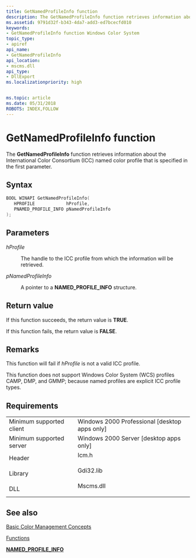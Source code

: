 ```yaml
---
title: GetNamedProfileInfo function
description: The GetNamedProfileInfo function retrieves information about the International Color Consortium (ICC) named color profile that is specified in the first parameter.
ms.assetid: 9791d32f-b343-4da7-add3-ed7bcecfd010
keywords:
- GetNamedProfileInfo function Windows Color System
topic_type:
- apiref
api_name:
- GetNamedProfileInfo
api_location:
- mscms.dll
api_type:
- DllExport
ms.localizationpriority: high


ms.topic: article
ms.date: 05/31/2018
ROBOTS: INDEX,FOLLOW
---
```


# GetNamedProfileInfo function

The **GetNamedProfileInfo** function retrieves information about the International Color Consortium (ICC) named color profile that is specified in the first parameter.

## Syntax


```C++
BOOL WINAPI GetNamedProfileInfo(
   HPROFILE            hProfile,
   PNAMED_PROFILE_INFO pNamedProfileInfo
);
```



## Parameters

<dl> <dt>

*hProfile* 
</dt> <dd>

The handle to the ICC profile from which the information will be retrieved.

</dd> <dt>

*pNamedProfileInfo* 
</dt> <dd>

A pointer to a **NAMED\_PROFILE\_INFO** structure.

</dd> </dl>

## Return value

If this function succeeds, the return value is **TRUE**.

If this function fails, the return value is **FALSE**.

## Remarks

This function will fail if *hProfile* is not a valid ICC profile.

This function does not support Windows Color System (WCS) profiles CAMP, DMP, and GMMP; because named profiles are explicit ICC profile types.

## Requirements



|                                     |                                                                                      |
|-------------------------------------|--------------------------------------------------------------------------------------|
| Minimum supported client<br/> | Windows 2000 Professional \[desktop apps only\]<br/>                           |
| Minimum supported server<br/> | Windows 2000 Server \[desktop apps only\]<br/>                                 |
| Header<br/>                   | <dl> <dt>Icm.h</dt> </dl>     |
| Library<br/>                  | <dl> <dt>Gdi32.lib</dt> </dl> |
| DLL<br/>                      | <dl> <dt>Mscms.dll</dt> </dl> |



## See also

<dl> <dt>

[Basic Color Management Concepts](basic-color-management-concepts.md)
</dt> <dt>

[Functions](functions.md)
</dt> <dt>

[**NAMED\_PROFILE\_INFO**](named-profile-info.md)
</dt> </dl>

 

 





